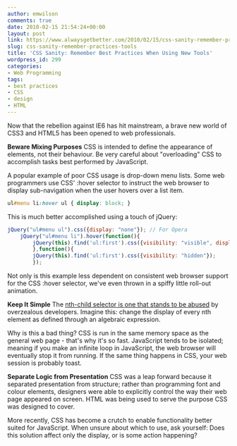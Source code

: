 ```yaml
---
author: emwilson
comments: true
date: 2010-02-15 21:54:24+00:00
layout: post
link: https://www.alwaysgetbetter.com/2010/02/15/css-sanity-remember-practices-tools/
slug: css-sanity-remember-practices-tools
title: 'CSS Sanity: Remember Best Practices When Using New Tools'
wordpress_id: 299
categories:
- Web Programming
tags:
- best practices
- CSS
- design
- HTML
---
```


Now that the rebellion against IE6 has hit mainstream, a brave new world of CSS3 and HTML5 has been opened to web professionals. 

**Beware Mixing Purposes**
CSS is intended to define the appearance of elements, not their behaviour. Be very careful about "overloading" CSS to accomplish tasks best performed by JavaScript.

A popular example of poor CSS usage is drop-down menu lists. Some web programmers use CSS' :hover selector to instruct the web browser to display sub-navigation when the user hovers over a list item.
```css
ul#menu li:hover ul { display: block; }
```

This is much better accomplished using a touch of jQuery:
```javascript
jQuery("ul#menu ul").css({display: "none"}); // For Opera
	jQuery("ul#menu li").hover(function(){
		jQuery(this).find('ul:first').css({visibility: "visible", display: "none"}).show(268);
		},function(){
		jQuery(this).find('ul:first').css({visibility: "hidden"});
		});
```
Not only is this example less dependent on consistent web browser support for the CSS :hover selector, we've even thrown in a spiffy little roll-out animation.

**Keep It Simple**
The [nth-child selector is one that stands to be abused](http://css-tricks.com/how-nth-child-works/) by overzealous developers. Imagine this: change the display of every nth element as defined through an algebraic expression.

Why is this a bad thing? CSS is run in the same memory space as the general web page - that's why it's so fast. JavaScript tends to be isolated; meaning if you make an infinite loop in JavaScript, the web browser will eventually stop it from running. If the same thing happens in CSS, your web session is probably toast.

**Separate Logic from Presentation**
CSS was a leap forward because it separated presentation from structure; rather than programming font and colour elements, designers were able to explicitly control the way their web page appeared on screen. HTML was being used to serve the purpose CSS was designed to cover.

More recently, CSS has become a crutch to enable functionality better suited for JavaScript. When unsure about which to use, ask yourself: Does this solution affect only the display, or is some action happening?
